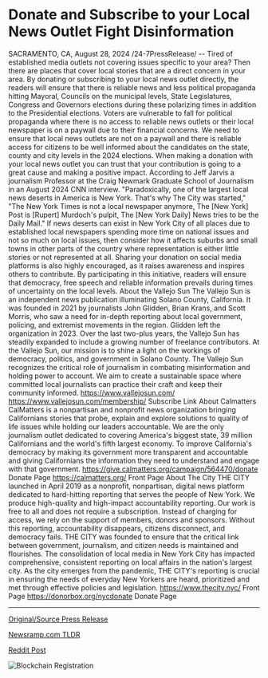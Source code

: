 # Donate and Subscribe to your Local News Outlet Fight Disinformation

SACRAMENTO, CA, August 28, 2024 /24-7PressRelease/ -- Tired of established media outlets not covering issues specific to your area? Then there are places that cover local stories that are a direct concern in your area. By donating or subscribing to your local news outlet directly, the readers will ensure that there is reliable news and less political propaganda hitting Mayoral, Councils on the municipal levels, State Legislatures, Congress and Governors elections during these polarizing times in addition to the Presidential elections.  Voters are vulnerable to fall for political propaganda where there is no access to reliable news outlets or their local newspaper is on a paywall due to their financial concerns. We need to ensure that local news outlets are not on a paywall and there is reliable access for citizens to be well informed about the candidates on the state, county and city levels in the 2024 elections.  When making a donation with your local news outlet you can trust that your contribution is going to a great cause and making a positive impact. According to Jeff Jarvis a journalism Professor at the Craig Newmark Graduate School of Journalism in an August 2024 CNN interview.  "Paradoxically, one of the largest local news deserts in America is New York. That's why The City was started," "The New York Times is not a local newspaper anymore, The [New York] Post is [Rupert] Murdoch's pulpit, The [New York Daily] News tries to be the Daily Mail."   If news deserts can exist in New York City of all places due to established local newspapers spending more time on national issues and not so much on local issues, then consider how it affects suburbs and small towns in other parts of the country where representation is either little stories or not represented at all. Sharing your donation on social media platforms is also highly encouraged, as it raises awareness and inspires others to contribute.   By participating in this initiative, readers will ensure that democracy, free speech and reliable information prevails during times of uncertainty on the local levels.  About the Vallejo Sun  The Vallejo Sun is an independent news publication illuminating Solano County, California. It was founded in 2021 by journalists John Glidden, Brian Krans, and Scott Morris, who saw a need for in-depth reporting about local government, policing, and extremist movements in the region. Glidden left the organization in 2023. Over the last two-plus years, the Vallejo Sun has steadily expanded to include a growing number of freelance contributors. At the Vallejo Sun, our mission is to shine a light on the workings of democracy, politics, and government in Solano County.   The Vallejo Sun recognizes the critical role of journalism in combating misinformation and holding power to account. We aim to create a sustainable space where committed local journalists can practice their craft and keep their community informed.  https://www.vallejosun.com/  https://www.vallejosun.com/membership/ Subscribe Link  About Calmatters  CalMatters is a nonpartisan and nonprofit news organization bringing Californians stories that probe, explain and explore solutions to quality of life issues while holding our leaders accountable. We are the only journalism outlet dedicated to covering America's biggest state, 39 million Californians and the world's fifth largest economy.  To improve California's democracy by making its government more transparent and accountable and giving Californians the information they need to understand and engage with that government.  https://give.calmatters.org/campaign/564470/donate Donate Page  https://calmatters.org/ Front Page  About The City  THE CITY launched in April 2019 as a nonprofit, nonpartisan, digital news platform dedicated to hard-hitting reporting that serves the people of New York. We produce high-quality and high-impact accountability reporting. Our work is free to all and does not require a subscription. Instead of charging for access, we rely on the support of members, donors and sponsors.  Without this reporting, accountability disappears, citizens disconnect, and democracy fails. THE CITY was founded to ensure that the critical link between government, journalism, and citizen needs is maintained and flourishes. The consolidation of local media in New York City has impacted comprehensive, consistent reporting on local affairs in the nation's largest city. As the city emerges from the pandemic, THE CITY's reporting is crucial in ensuring the needs of everyday New Yorkers are heard, prioritized and met through effective policies and legislation.  https://www.thecity.nyc/ Front Page  https://donorbox.org/nycdonate Donate Page 

---

[Original/Source Press Release](https://www.24-7pressrelease.com/press-release/513760/donate-and-subscribe-to-your-local-news-outlet-fight-disinformation)
                    

[Newsramp.com TLDR](None) 



[Reddit Post](https://www.reddit.com/r/Business_NewsRamp/comments/1f386k8/support_local_news_ensure_reliable_information/) 



![Blockchain Registration](https://cdn.newsramp.app/24-7PressRelease/qrcode/248/28/sageUpDK.webp)